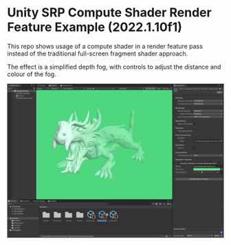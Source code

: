 # Unity SRP Compute Shader Render Feature Example (2022.1.10f1)
This repo shows usage of a compute shader in a render feature pass instead of the traditional full-screen fragment shader approach.

The effect is a simplified depth fog, with controls to adjust the distance and colour of the fog.

![project screenshot](preview.png "Project Screenshot")
